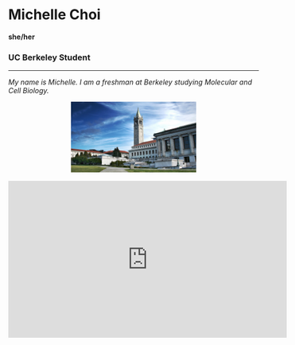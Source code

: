 # Michelle Choi
**she/her**
### UC Berkeley Student

<hr>

*My name is Michelle. I am a freshman at Berkeley studying Molecular and Cell Biology.*


<img src="./CA_Berkeley_UniversityOfCaliforniaAtBerkeley_byCharlieNguyen-Flickr_2008_001_Sig.jpg" style="width:50%; margin:auto; display:block">

<br>

<iframe width="560" height="315" src="https://www.youtube.com/embed/_d4zSb3OR7g" title="YouTube video player" frameborder="0" allow="accelerometer; autoplay; clipboard-write; encrypted-media; gyroscope; picture-in-picture; web-share" allowfullscreen></iframe>
